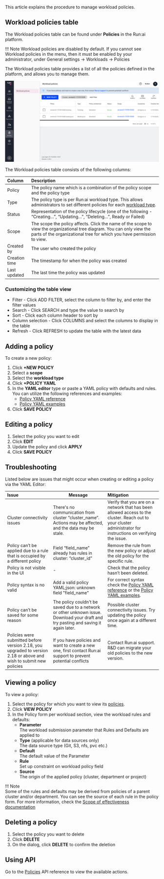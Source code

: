 This article explains the procedure to manage workload policies.

## Workload policies table

The Workload policies table can be found under **Policies** in the Run:ai platform.

!!! Note
    Workload policies are disabled by default. If you cannot see Workload policies in the menu, then it must be enabled by your administrator, under General settings → Workloads → Policies

The Workload policies table provides a list of all the policies defined in the platform, and allows you to manage them.

![](img/policies-table.png)

The Workload policies table consists of the following columns:

| Column | Description |
| :---- | :---- |
| Policy | The policy name which is a combination of the policy scope and the policy type |
| Type | The policy type is per Run:ai workload type. This allows administrators to set different policies for each [workload type](../overviews/workload-types.md). |
| Status | Representation of the policy lifecycle (one of the following - “Creating…”, “Updating…”, “Deleting…”, Ready or Failed) |
| Scope | The scope the policy affects. Click the name of the scope to view the organizational tree diagram. You can only view the parts of the organizational tree for which you have permission to view. |
| Created by | The user who created the policy |
| Creation time | The timestamp for when the policy was created |
| Last updated | The last time the policy was updated |

### Customizing the table view

* Filter - Click ADD FILTER, select the column to filter by, and enter the filter values  
* Search - Click SEARCH and type the value to search by  
* Sort - Click each column header to sort by  
* Column selection - Click COLUMNS and select the columns to display in the table  
* Refresh - Click REFRESH to update the table with the latest data

## Adding a policy

To create a new policy:

1. Click __+NEW POLICY__  
2. Select a __scope__  
3. Select the __workload type__  
4. Click __+POLICY YAML__  
5. In the __YAML editor__ type or paste a YAML policy with defaults and rules.  
    You can utilize the following references and examples:  
   * [Policy YAML reference](./policy-reference.md)  
   * [Policy YAML examples](./policy-examples.md)  
6. Click __SAVE POLICY__

## Editing a policy

1. Select the policy you want to edit  
2. Click __EDIT__  
3. Update the policy and click __APPLY__  
4. Click __SAVE POLICY__

## Troubleshooting

Listed below are issues that might occur when creating or editing a policy via the YAML Editor:

| Issue | Message | Mitigation |
| :---- | ----- | :---- |
| Cluster connectivity issues | There's no communication from cluster “cluster_name“. Actions may be affected, and the data may be stale. | Verify that you are on a network that has been allowed access to the cluster. Reach out to your cluster administrator for instructions on verifying the issue. |
| Policy can’t be applied due to a rule that is occupied by a different policy | Field “field_name” already has rules in cluster: “cluster_id” | Remove the rule from the new policy or adjust the old policy for the specific rule. |
| Policy is not visible in the UI | - | Check that the policy hasn’t been deleted. |
| Policy syntax is no valid | Add a valid policy YAML;json: unknown field "field_name" | For correct syntax check the [Policy YAML reference](./policy-reference.md) or the [Policy YAML examples](./policy-examples.md). |
| Policy can’t be saved for some reason | The policy couldn't be saved due to a network or other unknown issue. Download your draft and try pasting and saving it again later. | Possible cluster connectivity issues. Try updating the policy once again at a different time. |
| Policies were submitted before version 2.18, you upgraded to version 2.18 or above and wish to submit new policies | If you have policies and want to create a new one, first contact Run:ai support to prevent potential conflicts | Contact Run:ai support. R&D can migrate your old policies to the new version. |

## Viewing a policy

To view a policy:

1. Select the policy for which you want to view its [policies](./overview.md).  
2. Click __VIEW POLICY__  
3. In the Policy form per workload section, view the workload rules and defaults:  
    * __Parameter__  
      The workload submission parameter that Rules and Defaults are applied to  
    * __Type__ (applicable for data sources only)  
      The data source type (Git, S3, nfs, pvc etc.)  
    * __Default__  
      The default value of the Parameter  
    * __Rule__  
      Set up constraint on workload policy field  
    * __Source__  
      The origin of the applied policy (cluster, department or project)  

!!! Note  
    Some of the rules and defaults may be derived from policies of a parent cluster and/or department. You can see the source of each rule in the policy form. For more information, check the [Scope of effectiveness documentation](./overview.md#scope-of-effectiveness)

## Deleting a policy

1. Select the policy you want to delete  
2. Click __DELETE__  
3. On the dialog, click __DELETE__ to confirm the deletion

## Using API

Go to the [Policies](https://app.run.ai/api/docs#tag/Policy) API reference to view the available actions.



